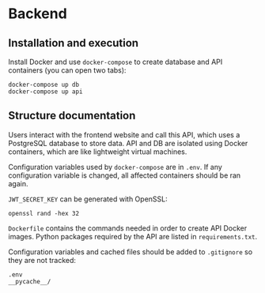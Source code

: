 # Backend

## Installation and execution

Install Docker and use `docker-compose` to create database and API containers (you can open two tabs):

	docker-compose up db
	docker-compose up api

## Structure documentation

Users interact with the frontend website and call this API, which uses a PostgreSQL database to store data. API and DB are isolated using Docker containers, which are like lightweight virtual machines.

Configuration variables used by `docker-compose` are in `.env`. If any configuration variable is changed, all affected containers should be ran again.

`JWT_SECRET_KEY` can be generated with OpenSSL:

	openssl rand -hex 32

`Dockerfile` contains the commands needed in order to create API Docker images. Python packages required by the API are listed in `requirements.txt`.

Configuration variables and cached files should be added to `.gitignore` so they are not tracked:

	.env
	__pycache__/

